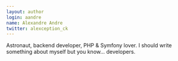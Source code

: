 ```yaml
---
layout: author
login: aandre
name: Alexandre Andre
twitter: alexception_ck
---
```

Astronaut, backend developer, PHP & Symfony lover. I should write something about myself but you know... developers.
